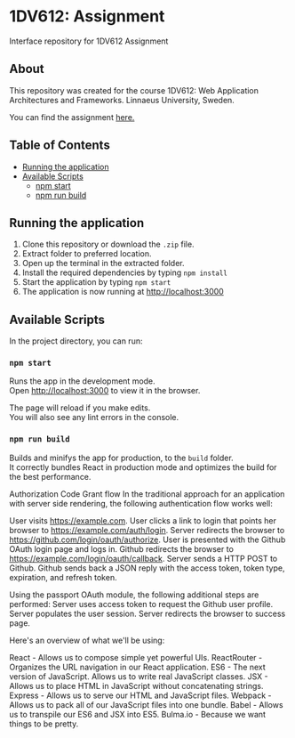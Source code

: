 # 1DV612: Assignment

Interface repository for 1DV612 Assignment

## About
This repository was created for the course 1DV612: Web Application Architectures and Frameworks. Linnaeus University, Sweden.

You can find the assignment [here.](https://coursepress.gitbooks.io/1dv612/content/assignments/assignment-2)

## Table of Contents

- [Running the application](#running-the-application)
- [Available Scripts](#available-scripts)
  - [npm start](#-npm-start-)
  - [npm run build](#-npm-run-build-)

## Running the application
1. Clone this repository or download the `.zip` file.
2. Extract folder to preferred location.
3. Open up the terminal in the extracted folder.
4. Install the required dependencies by typing `npm install`
5. Start the application by typing `npm start`
6. The application is now running at [http://localhost:3000](http://localhost:3000)

## Available Scripts

In the project directory, you can run:

### `npm start`

Runs the app in the development mode.  
Open [http://localhost:3000](http://localhost:3000) to view it in the browser.

The page will reload if you make edits.  
You will also see any lint errors in the console.

### `npm run build`

Builds and minifys the app for production, to the `build` folder.  
It correctly bundles React in production mode and optimizes the build for the best performance.

Authorization Code Grant flow
In the traditional approach for an application with server side rendering, the following authentication flow works well:

User visits https://example.com.
User clicks a link to login that points her browser to https://example.com/auth/login.
Server redirects the browser to https://github.com/login/oauth/authorize.
User is presented with the Github OAuth login page and logs in.
Github redirects the browser to https://example.com/login/oauth/callback.
Server sends a HTTP POST to Github.
Github sends back a JSON reply with the access token, token type, expiration, and refresh token.

Using the passport OAuth module, the following additional steps are performed:
Server uses access token to request the Github user profile.
Server populates the user session.
Server redirects the browser to success page.



Here's an overview of what we'll be using:

React - Allows us to compose simple yet powerful UIs.
ReactRouter - Organizes the URL navigation in our React application.
ES6 - The next version of JavaScript. Allows us to write real JavaScript classes.
JSX - Allows us to place HTML in JavaScript without concatenating strings.
Express - Allows us to serve our HTML and JavaScript files.
Webpack - Allows us to pack all of our JavaScript files into one bundle.
Babel - Allows us to transpile our ES6 and JSX into ES5.
Bulma.io - Because we want things to be pretty.